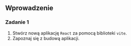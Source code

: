 ## Wprowadzenie

### Zadanie 1

1. Stwórz nową aplikację `React` za pomocą biblioteki `vite`.
1. Zapoznaj się z budową aplikacji.
